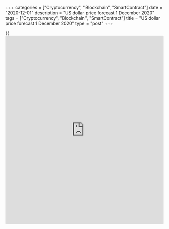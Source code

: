 +++
categories = ["Cryptocurrency", "Blockchain", "SmartContract"]
date = "2020-12-01"
description = "US dollar price forecast 1 December 2020"
tags = ["Cryptocurrency", "Blockchain", "SmartContract"]
title = "US dollar price forecast 1 December 2020"
type = "post"
+++

{{<iframe id="large-banner" src="https://www.bounty.group/#slide=8.0" width="100%" height="600" scrolling="no" style="border: 0px solid rgb(216, 221, 230); border-radius: 3px;">}}

2020-12-01

2020-12-01

Dollar lost its shine: for how long? Forecast as of 01.12.2020Dmitri
Demidenko

Euphoria often gives way to Disappointment in financial markets,
especialy when the good [news](https://www.letsplayfx.com/blog/forex-news-website/) has already been price in the Forex rates.
Will this fact send down the [S&P 500][1] and [EURUSD][2]? Let us
discuss the forex outlook and make up a trading plan.

## Weekly US dollar fundamental forecast

In November, the USD was 2.6% down, increasing the loss since the
beginning of the year to 5% and hitting the lowest level since April
2018. The US dollar in November featured the worst drop since July amid
mass sell-offs of the safe-havens. The major reasons are the increase in
the global risk appetite and the easing of the political uncertainty in
the USA. The greenback has lost its shine because of the euphoria in the
US stock market, spurred by positive [news](https://www.letsplayfx.com/blog/forex-news-website/) about vaccines. The [Do][3][w
Jones][3] in November performed the best growth since January 1987
(+12%), the [S&P 500][1] performed the best since April (+11%), [Nasdaq
Composite][4] was 12% up. However, no euphoria could last forever.

### Dynamics of major currencies in November



 _Source_ _: Reuters_

The universal vaccination is a matter of time, the global economy is
recovering, the cheap money is ample. Therefore, the stock indexes are
rising. Following a tough year, positive prospects become clearer.
However, when investing, it is important not only to predict the future,
but also to assess what has already been priced in. If [investor](https://www.fintechee.com/tutorial-for-forex-trading/investor-mode/)s have
considered all the positive, they expect everything to be fine. If it
turns out to be so, the market won’t have any room to grow. In the case
of US stock indices, everyone expects that everything will not be just
good, everything will be fantastic!

According to the American Association of Individual Investors, there
were 43% of bears and 26% of bulls in the market in early October. In
late November, the balance of power has dramatically shifted. 47% of
[investor](https://www.fintechee.com/tutorial-for-forex-trading/investor-mode/)s believe the stocks will further rise, only 27% of them are
bearish. Investors Intelligence polls show that two-thirds of [investor](https://www.fintechee.com/tutorial-for-forex-trading/investor-mode/)s
share an optimistic view on the US stock market, which is the highest
number since January 2018. At that time, the euphoria was soon replaced
by the disappointment resulting in mass sell-offs.

### Dynamics of [investor](https://www.fintechee.com/tutorial-for-forex-trading/investor-mode/)s’ sentiment

 _Source_ _: Wall Street Journal_

Currently, much of the positive [news](https://www.letsplayfx.com/blog/forex-news-website/) has already been priced, and the
market ignores the negative. There are several negative factors, such as
deterioration in the US domestic data and the difficult epidemiological
situation. Furthermore, Jerome Powell warns that the next few months
will be tough, and the government hasn’t agreed on the new fiscal
stimulus package. The [S&P 500][1] can well go down in the correction,
followed by the [EURUSD][2], which is closely correlated with the stock
index. However, I don’t think the correction to be deep. History proves
that even at a time when optimism in the US stock market was high, its
decline most often led to consolidation, rather than a sharp drop.

The [EURUSD][2] bulls haven’t broken out level 1.2 amid a few negative
drivers. The US stock indexes dropped on the last day of November.
Germany’s inflation rate was down from -0.5% to -0.7% Y-o-Y, which is
the worst performance for more than a decade. This fact increases the
risk of the ECB’s monetary stimulus expansion.

### Dynamics of consumer prices in Germany

 _Source_ _: Bloomberg_

### Weekly [EURUSD][2] trading plan

Euro has rebounded from the strong level of the second time. However,
the rally is now more likely to continues than in early September. It
makes sense to buy out the corrections down to $1.1905 and $1.1845. It
will be relevant to add up to the long positions when the price tests
the high of November.

[EURUSD][5] current rate in the Forex market:

EURUSD = 1.20676

1-day change

0.01427 (1.2%)

Open an account with a reliable broker and start earning money on an
easy-to-use platform in the global foreign exchange market.

[ Open account ][6]



## Price chart of EURUSD in real time mode

The content of this article reflects the author’s opinion and does not
necessarily reflect the official position of LiteForex. The material
published on this page is provided for informational purposes only and
should not be considered as the provision of investment advice for the
purposes of Directive 2004/39/EC.

Rate this article:

{{value}}

( {{count}} {{title}} )

   1. my.liteforex.com/trading/chart?symbol=SPX&returnUrl=true
   2. my.liteforex.com/trading/chart?symbol=EURUSD&returnUrl=true
   3. my.liteforex.com/trading/chart?symbol=YM&returnUrl=true
   4. my.liteforex.com/trading/chart?symbol=NQ&returnUrl=true
   5. my.lite.forex/trading/chart?symbol=EURUSD&returnUrl=true
   6. my.liteforex.com/?category=analysts-opinions&slug=dollar-lost-its-shine-for-how-long-forecast-as-of-01122020&openPopup=%2Fregistration%2Fpopup